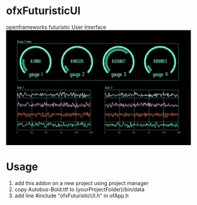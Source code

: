 # ofxFuturisticUI
openframeworks futuristic User Interface
![ofxFuturisticUI screenShot](https://github.com/YiJongIn/ofxFuturisticUI/blob/master/screenShot.JPG)

# Usage
1. add this addon on a new project using project manager
2. copy Autobus-Bold.ttf to (yourProjectFolder)/bin/data
3. add line   #include "ofxFuturisticUI.h"   in ofApp.h 
